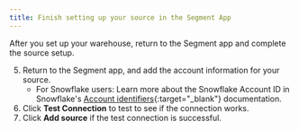 ```yaml
---
title: Finish setting up your source in the Segment App
---
```


After you set up your warehouse, return to the Segment app and complete the source setup. 

5. Return to the Segment app, and add the account information for your source.  
    * For Snowflake users: Learn more about the Snowflake Account ID in Snowflake's [Account identifiers](https://docs.snowflake.com/en/user-guide/admin-account-identifier.html){:target="_blank"} documentation.
5. Click **Test Connection** to test to see if the connection works.
6. Click **Add source** if the test connection is successful.